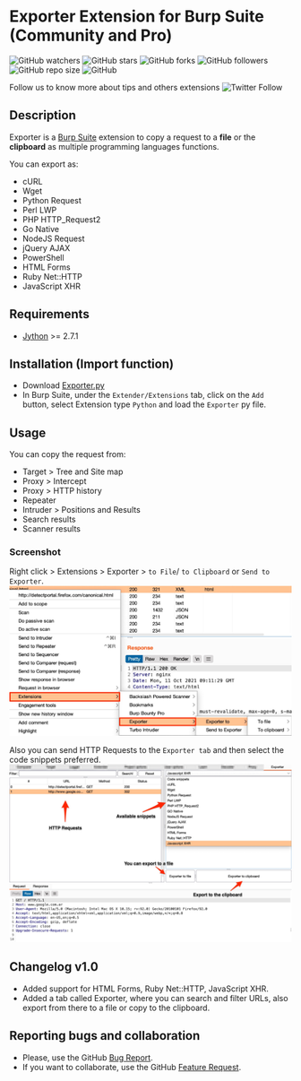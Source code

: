 # Exporter Extension for Burp Suite (Community and Pro)

![GitHub watchers](https://img.shields.io/github/watchers/artssec/burp-exporter?color=%2300A550)
![GitHub stars](https://img.shields.io/github/stars/artssec/burp-exporter?color=%2300A550)
![GitHub forks](https://img.shields.io/github/forks/artssec/burp-exporter?color=%2300A550)
![GitHub followers](https://img.shields.io/github/followers/artssec?color=%2300A550)
![GitHub repo size](https://img.shields.io/github/repo-size/artssec/burp-exporter?color=%2300A550)
![GitHub](https://img.shields.io/github/license/artssec/burp-exporter?color=%2300A550)

Follow us to know more about tips and others extensions ![Twitter Follow](https://img.shields.io/twitter/follow/artssec?logoColor=%2300A550)

## Description
Exporter is a [Burp Suite](https://portswigger.net/burp/) extension to copy a request to a **file** or the **clipboard** as multiple programming languages functions.

You can export as:
- cURL
- Wget
- Python Request
- Perl LWP
- PHP HTTP_Request2
- Go Native
- NodeJS Request
- jQuery AJAX
- PowerShell
- HTML Forms
- Ruby Net::HTTP
- JavaScript XHR

## Requirements

 - [Jython](https://www.jython.org/download) >= 2.7.1

## Installation (Import function)
- Download [Exporter.py](https://github.com/artssec/burp-exporter/blob/master/Exporter.py)
- In Burp Suite, under the `Extender/Extensions` tab, click on the `Add` button, select Extension type `Python`  and load the `Exporter` py file.

## Usage
You can copy the request from:
 - Target > Tree and Site map
 - Proxy > Intercept
 - Proxy > HTTP history
 - Repeater
 - Intruder > Positions and Results
 - Search results
 - Scanner results

 ### Screenshot
 Right click > Extensions > Exporter > `to File`/ `to Clipboard` or `Send to Exporter`.
 ![Screenshot_Exporter_01.jpg](Screenshot_Exporter_01.jpg)
 
 Also you can send HTTP Requests to the `Exporter tab` and then select the code snippets preferred.
 ![Screenshot_Exporter_02.jpg](Screenshot_Exporter_02.jpg)

## Changelog v1.0
 - Added support for HTML Forms, Ruby Net::HTTP, JavaScript XHR.
 - Added a tab called Exporter, where you can search and filter URLs, also export from there to a file or copy to the clipboard.

## Reporting bugs and collaboration
 - Please, use the GitHub [Bug Report](https://github.com/artssec/burp-exporter/issues/new?assignees=artssec&labels=bug&template=Bug_Report.md&title=).
 - If you want to collaborate, use the GitHub [Feature Request](https://github.com/artssec/burp-exporter/issues/new?assignees=artssec&labels=enhancement&template=Feature_Request.md&title=).
